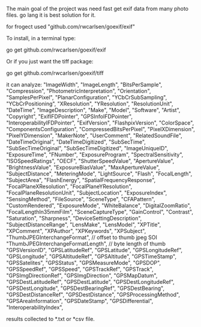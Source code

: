 The main goal of the project was need fast get exif data from many photo files. 
go lang it is best solution for it.

for frogect used "github.com/rwcarlsen/goexif/exif"

To install, in a terminal type:

  go get github.com/rwcarlsen/goexif/exif

Or if you just want the tiff package:

  go get github.com/rwcarlsen/goexif/tiff


it can analyze:
"ImageWidth",
"ImageLength",
"BitsPerSample",
"Compression",
"PhotometricInterpretation",
"Orientation",
"SamplesPerPixel",
"PlanarConfiguration",
"YCbCrSubSampling",
"YCbCrPositioning",
"XResolution",
"YResolution",
"ResolutionUnit",
"DateTime",
"ImageDescription",
"Make",
"Model",
"Software",
"Artist",
"Copyright",
"ExifIFDPointer",
"GPSInfoIFDPointer",
"InteroperabilityIFDPointer",
"ExifVersion",
"FlashpixVersion",
"ColorSpace",
"ComponentsConfiguration",
"CompressedBitsPerPixel",
"PixelXDimension",
"PixelYDimension",
"MakerNote",
"UserComment",
"RelatedSoundFile",
"DateTimeOriginal",
"DateTimeDigitized",
"SubSecTime",
"SubSecTimeOriginal",
"SubSecTimeDigitized",
"ImageUniqueID",
"ExposureTime",
"FNumber",
"ExposureProgram",
"SpectralSensitivity",
"ISOSpeedRatings",
"OECF",
"ShutterSpeedValue",
"ApertureValue",
"BrightnessValue",
"ExposureBiasValue",
"MaxApertureValue",
"SubjectDistance",
"MeteringMode",
"LightSource",
"Flash",
"FocalLength",
"SubjectArea",
"FlashEnergy",
"SpatialFrequencyResponse",
"FocalPlaneXResolution",
"FocalPlaneYResolution",
"FocalPlaneResolutionUnit",
"SubjectLocation",
"ExposureIndex",
"SensingMethod",
"FileSource",
"SceneType",
"CFAPattern",
"CustomRendered",
"ExposureMode",
"WhiteBalance",
"DigitalZoomRatio",
"FocalLengthIn35mmFilm",
"SceneCaptureType",
"GainControl",
"Contrast",
"Saturation",
"Sharpness",
"DeviceSettingDescription",
"SubjectDistanceRange",
"LensMake",
"LensModel",
"XPTitle",
"XPComment",
"XPAuthor",
"XPKeywords",
"XPSubject",
"ThumbJPEGInterchangeFormat",        // offset to thumb jpeg SOI
"ThumbJPEGInterchangeFormatLength",  // byte length of thumb
"GPSVersionID",
"GPSLatitudeRef",
"GPSLatitude",
"GPSLongitudeRef",
"GPSLongitude",
"GPSAltitudeRef",
"GPSAltitude",
"GPSTimeStamp",
"GPSSatelites",
"GPSStatus",
"GPSMeasureMode",
"GPSDOP",
"GPSSpeedRef",
"GPSSpeed",
"GPSTrackRef",
"GPSTrack",
"GPSImgDirectionRef",
"GPSImgDirection",
"GPSMapDatum",
"GPSDestLatitudeRef",
"GPSDestLatitude",
"GPSDestLongitudeRef",
"GPSDestLongitude",
"GPSDestBearingRef",
"GPSDestBearing",
"GPSDestDistanceRef",
"GPSDestDistance",
"GPSProcessingMethod",
"GPSAreaInformation",
"GPSDateStamp",
"GPSDifferential",
"InteroperabilityIndex",

results collected to *.txt or *csv file.
